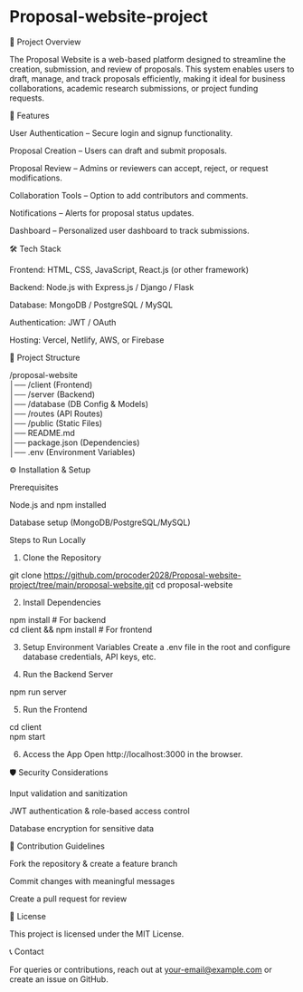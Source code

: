 # Proposal-website-project

📌 Project Overview

The Proposal Website is a web-based platform designed to streamline the creation, submission, and review of proposals. This system enables users to draft, manage, and track proposals efficiently, making it ideal for business collaborations, academic research submissions, or project funding requests.

🚀 Features

User Authentication – Secure login and signup functionality.

Proposal Creation – Users can draft and submit proposals.

Proposal Review – Admins or reviewers can accept, reject, or request modifications.

Collaboration Tools – Option to add contributors and comments.

Notifications – Alerts for proposal status updates.

Dashboard – Personalized user dashboard to track submissions.


🛠️ Tech Stack

Frontend: HTML, CSS, JavaScript, React.js (or other framework)

Backend: Node.js with Express.js / Django / Flask

Database: MongoDB / PostgreSQL / MySQL

Authentication: JWT / OAuth

Hosting: Vercel, Netlify, AWS, or Firebase


📂 Project Structure

/proposal-website  
│── /client (Frontend)  
│── /server (Backend)  
│── /database (DB Config & Models)  
│── /routes (API Routes)  
│── /public (Static Files)  
│── README.md  
│── package.json (Dependencies)  
│── .env (Environment Variables)

⚙️ Installation & Setup

Prerequisites

Node.js and npm installed

Database setup (MongoDB/PostgreSQL/MySQL)


Steps to Run Locally

1. Clone the Repository

git clone https://github.com/procoder2028/Proposal-website-project/tree/main/proposal-website.git
cd proposal-website


2. Install Dependencies

npm install  # For backend  
cd client && npm install  # For frontend


3. Setup Environment Variables
Create a .env file in the root and configure database credentials, API keys, etc.


4. Run the Backend Server

npm run server


5. Run the Frontend

cd client  
npm start


6. Access the App
Open http://localhost:3000 in the browser.



🛡 Security Considerations

Input validation and sanitization

JWT authentication & role-based access control

Database encryption for sensitive data


🤝 Contribution Guidelines

Fork the repository & create a feature branch

Commit changes with meaningful messages

Create a pull request for review


📜 License

This project is licensed under the MIT License.

📞 Contact

For queries or contributions, reach out at your-email@example.com or create an issue on GitHub.